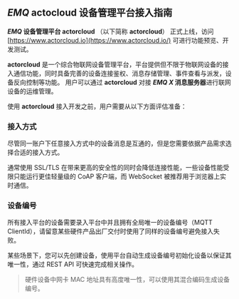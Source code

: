 *EMQ* actocloud 设备管理平台接入指南
----
***EMQ* 设备管理平台 actorcloud** （以下简称 **actorcloud**） 正式上线，访问 [https://www.actorcloud.io](https://www.actorcloud.io/) 可进行功能预览、开发测试。

**actorcloud** 是一个综合物联网设备管理平台，平台提供但不限于物联网设备的接入通信功能，同时具备完善的设备连接鉴权、消息存储管理、事件查看与派发，设备反向控制等功能。 用户可以通过 **actorcloud** 对接 ***EMQ X* 消息服务器**进行联网设备的运维管理。



使用 **actorcloud** 接入开发之前，用户需要从以下方面评估准备：


### 接入方式

尽管同一账户下任意接入方式中的设备消息是互通的，但是您需要依据产品需求选择合适的接入方式。

通常使用 SSL/TLS 在带来更高的安全性的同时会降低连接性能，一些设备性能受限只能运行更佳轻量级的 CoAP 客户端，而 WebSocket 被推荐用于浏览器上实时通信。



### 设备编号

所有接入平台的设备需要录入平台中并且拥有全局唯一的设备编号（MQTT ClientId），请留意某些硬件产品出厂交付时使用了同样的设备编号避免接入失败。

某些场景下，您可以先创建设备，使用平台自动生成设备编号初始化设备以保证其唯一性，通过 REST API 可快速完成相关操作。

> 硬件设备中网卡 MAC 地址具有高度唯一性，可以使用其混合编码生成设备编号。
